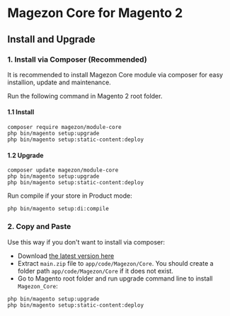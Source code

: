 # Magezon Core for Magento 2

## Install and Upgrade

### 1. Install via Composer (Recommended)

It is recommended to install Magezon Core module via composer for easy installion, update and maintenance.

Run the following command in Magento 2 root folder.

#### 1.1 Install

```
composer require magezon/module-core
php bin/magento setup:upgrade
php bin/magento setup:static-content:deploy
```

#### 1.2 Upgrade

```
composer update magezon/module-core
php bin/magento setup:upgrade
php bin/magento setup:static-content:deploy
```

Run compile if your store in Product mode:

```
php bin/magento setup:di:compile
```

### 2. Copy and Paste

Use this way if you don't want to install via composer:

- Download [the latest version here](https://github.com/magezon2018/module-core/archive/refs/heads/main.zip) 
- Extract `main.zip` file to `app/code/Magezon/Core`. You should create a folder path `app/code/Magezon/Core` if it does not exist.
- Go to Magento root folder and run upgrade command line to install `Magezon_Core`:

```
php bin/magento setup:upgrade
php bin/magento setup:static-content:deploy
```
